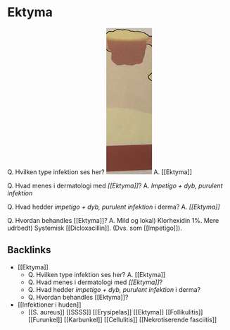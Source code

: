 # Ektyma
Q. Hvilken type infektion ses her?
![](BearImages/C7781D5F-B0AC-4B53-924F-87D2F246EDFD-43570-0000517ABC4FADA0/7724375D-718C-46C5-8921-6F8368F8225A.png)
A. [[Ektyma]]

Q. Hvad menes i dermatologi med *[[Ektyma]]*? 
A. *Impetigo + dyb, purulent infektion*

Q. Hvad hedder *impetigo + dyb, purulent infektion* i derma? 
A. *[[Ektyma]]* 

Q. Hvordan behandles [[Ektyma]]?
A. Mild og lokal) Klorhexidin 1%. Mere udrbedt) Systemisk [[Dicloxacillin]]. (Dvs. som [[Impetigo]]).

## Backlinks
* [[Ektyma]]
	* Q. Hvilken type infektion ses her?
A. [[Ektyma]]
	* Q. Hvad menes i dermatologi med *[[Ektyma]]*? 
	* Q. Hvad hedder *impetigo + dyb, purulent infektion* i derma? 
	* Q. Hvordan behandles [[Ektyma]]?
* [[Infektioner i huden]]
	* [[S. aureus]]
	[[SSSS]]
	[[Erysipelas]]
	[[Ektyma]]
	[[Follikulitis]]
		[[Furunkel]]
			[[Karbunkel]]
	[[Cellulitis]]
	[[Nekrotiserende fasciitis]]

<!-- #anki/tag/med/Derma #anki/deck/Medicine #anki/tag/med/Infectious -->

<!-- {BearID:3DB16A92-ED1A-4F2F-92C8-BF147EC812C6-43570-0000512F61B9D9FE} -->
